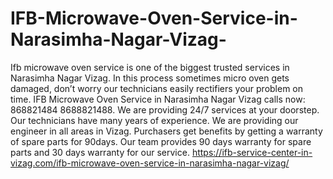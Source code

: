 # IFB-Microwave-Oven-Service-in-Narasimha-Nagar-Vizag-
Ifb microwave oven service is one of the biggest trusted services in Narasimha Nagar Vizag. In this process sometimes micro oven gets damaged, don’t worry our technicians easily rectifiers your problem on time. IFB Microwave Oven Service in Narasimha Nagar Vizag calls now: 868821484 8688821488. We are providing 24/7 services at your doorstep. Our technicians have many years of experience. We are providing our engineer in all areas in Vizag. Purchasers get benefits by getting a warranty of spare parts for 90days. Our team provides 90 days warranty for spare parts and 30 days warranty for our service.  https://ifb-service-center-in-vizag.com/ifb-microwave-oven-service-in-narasimha-nagar-vizag/
